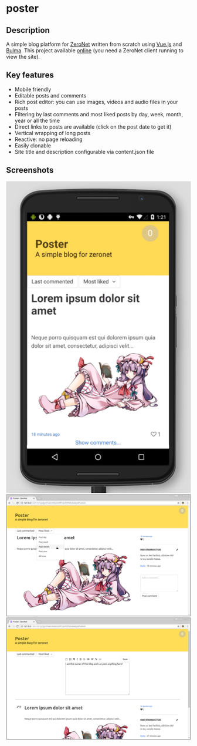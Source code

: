 # poster

## Description

A simple blog platform for [ZeroNet](https://github.com/HelloZeroNet/ZeroNet) written from scratch using [Vue.js](https://vuejs.org/) and [Bulma](https://bulma.io/). This project available [online](http://127.0.0.1:43110/1J2ZJjs97wEcW36x5d9f1QnPVPVDv8wbJ/) (you need a ZeroNet client running to view the site).

## Key features

- Mobile friendly
- Editable posts and comments
- Rich post editor: you can use images, videos and audio files in your posts
- Filtering by last comments and most liked posts by day, week, month, year or all the time
- Direct links to posts are available (click on the post date to get it)
- Vertical wrapping of long posts
- Reactive: no page reloading
- Easily clonable
- Site title and description configurable via content.json file

## Screenshots

![](screenshots/0.png?raw=true)
![](screenshots/1.png?raw=true)
![](screenshots/2.png?raw=true)
